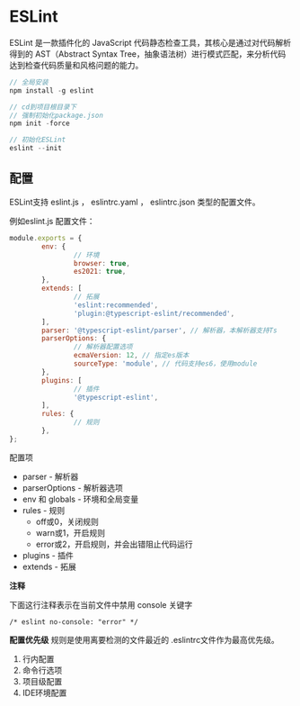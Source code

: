 # ESLint

ESLint 是一款插件化的 JavaScript 代码静态检查工具，其核心是通过对代码解析得到的 AST（Abstract Syntax Tree，抽象语法树）进行模式匹配，来分析代码达到检查代码质量和风格问题的能力。

```js
// 全局安装
npm install -g eslint

// cd到项目根目录下
// 强制初始化package.json
npm init -force

// 初始化ESLint
eslint --init
```
## 配置

ESLint支持 eslint.js ， eslintrc.yaml ， eslintrc.json 类型的配置文件。

例如eslint.js 配置文件：

```js
module.exports = {
        env: {
                // 环境
                browser: true,
                es2021: true,
        },
        extends: [
                // 拓展
                'eslint:recommended',
                'plugin:@typescript-eslint/recommended',
        ],
        parser: '@typescript-eslint/parser', // 解析器，本解析器支持Ts
        parserOptions: {
                // 解析器配置选项
                ecmaVersion: 12, // 指定es版本
                sourceType: 'module', // 代码支持es6，使用module
        },
        plugins: [
                // 插件
                '@typescript-eslint',
        ],
        rules: {
                // 规则
        },
};
```

配置项
- parser - 解析器
- parserOptions - 解析器选项
- env 和 globals - 环境和全局变量
- rules - 规则
  - off或0，关闭规则
  - warn或1，开启规则
  - error或2，开启规则，并会出错阻止代码运行
- plugins - 插件
- extends - 拓展

**注释**

下面这行注释表示在当前文件中禁用 console 关键字

```/* eslint no-console: "error" */```

**配置优先级**
规则是使用离要检测的文件最近的 .eslintrc文件作为最高优先级。

1. 行内配置
2. 命令行选项
3. 项目级配置
4. IDE环境配置